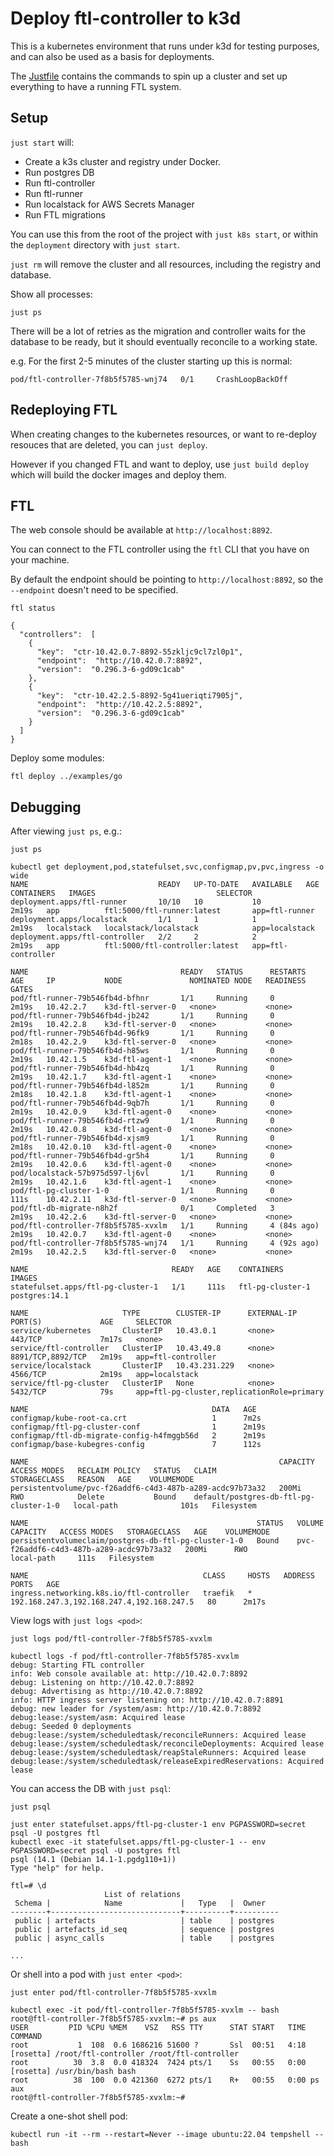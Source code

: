 # Deploy ftl-controller to k3d

This is a kubernetes environment that runs under k3d for testing purposes, and can also be used as a basis for deployments.

The [Justfile](Justfile) contains the commands to spin up a cluster and set up everything to have a running FTL system.

## Setup

`just start` will:

- Create a k3s cluster and registry under Docker.
- Run postgres DB
- Run ftl-controller
- Run ftl-runner
- Run localstack for AWS Secrets Manager
- Run FTL migrations

You can use this from the root of the project with `just k8s start`, or within the `deployment` directory with `just start`.

`just rm` will remove the cluster and all resources, including the registry and database.

Show all processes:

`just ps`

There will be a lot of retries as the migration and controller waits
for the database to be ready, but it should eventually reconcile to a working state.

e.g. For the first 2-5 minutes of the cluster starting up this is normal:

```
pod/ftl-controller-7f8b5f5785-wnj74   0/1     CrashLoopBackOff
```

## Redeploying FTL

When creating changes to the kubernetes resources, or want to re-deploy resouces that are deleted, you can `just deploy`.

However if you changed FTL and want to deploy, use `just build deploy` which will build the docker images and deploy them.

## FTL

The web console should be available at `http://localhost:8892`.

You can connect to the FTL controller using the `ftl` CLI that you have on your machine.

By default the endpoint should be pointing to `http://localhost:8892`, so the `--endpoint` doesn't need to be specified.

```
ftl status

{
  "controllers":  [
    {
      "key":  "ctr-10.42.0.7-8892-55zkljc9cl7zl0p1",
      "endpoint":  "http://10.42.0.7:8892",
      "version":  "0.296.3-6-gd09c1cab"
    },
    {
      "key":  "ctr-10.42.2.5-8892-5g41ueriqti7905j",
      "endpoint":  "http://10.42.2.5:8892",
      "version":  "0.296.3-6-gd09c1cab"
    }
  ]
}
```

Deploy some modules:

```
ftl deploy ../examples/go
```

## Debugging

After viewing `just ps`, e.g.:

```
just ps

kubectl get deployment,pod,statefulset,svc,configmap,pv,pvc,ingress -o wide
NAME                             READY   UP-TO-DATE   AVAILABLE   AGE     CONTAINERS   IMAGES                           SELECTOR
deployment.apps/ftl-runner       10/10   10           10          2m19s   app          ftl:5000/ftl-runner:latest       app=ftl-runner
deployment.apps/localstack       1/1     1            1           2m19s   localstack   localstack/localstack            app=localstack
deployment.apps/ftl-controller   2/2     2            2           2m19s   app          ftl:5000/ftl-controller:latest   app=ftl-controller

NAME                                  READY   STATUS      RESTARTS      AGE     IP           NODE               NOMINATED NODE   READINESS GATES
pod/ftl-runner-79b546fb4d-bfhnr       1/1     Running     0             2m19s   10.42.2.7    k3d-ftl-server-0   <none>           <none>
pod/ftl-runner-79b546fb4d-jb242       1/1     Running     0             2m19s   10.42.2.8    k3d-ftl-server-0   <none>           <none>
pod/ftl-runner-79b546fb4d-96fk9       1/1     Running     0             2m18s   10.42.2.9    k3d-ftl-server-0   <none>           <none>
pod/ftl-runner-79b546fb4d-h85ws       1/1     Running     0             2m19s   10.42.1.5    k3d-ftl-agent-1    <none>           <none>
pod/ftl-runner-79b546fb4d-hb4zq       1/1     Running     0             2m19s   10.42.1.7    k3d-ftl-agent-1    <none>           <none>
pod/ftl-runner-79b546fb4d-l852m       1/1     Running     0             2m18s   10.42.1.8    k3d-ftl-agent-1    <none>           <none>
pod/ftl-runner-79b546fb4d-9qb7h       1/1     Running     0             2m19s   10.42.0.9    k3d-ftl-agent-0    <none>           <none>
pod/ftl-runner-79b546fb4d-rtzw9       1/1     Running     0             2m19s   10.42.0.8    k3d-ftl-agent-0    <none>           <none>
pod/ftl-runner-79b546fb4d-xjsm9       1/1     Running     0             2m18s   10.42.0.10   k3d-ftl-agent-0    <none>           <none>
pod/ftl-runner-79b546fb4d-gr5h4       1/1     Running     0             2m19s   10.42.0.6    k3d-ftl-agent-0    <none>           <none>
pod/localstack-57b975d597-lj6vl       1/1     Running     0             2m19s   10.42.1.6    k3d-ftl-agent-1    <none>           <none>
pod/ftl-pg-cluster-1-0                1/1     Running     0             111s    10.42.2.11   k3d-ftl-server-0   <none>           <none>
pod/ftl-db-migrate-n8h2f              0/1     Completed   3             2m19s   10.42.2.6    k3d-ftl-server-0   <none>           <none>
pod/ftl-controller-7f8b5f5785-xvxlm   1/1     Running     4 (84s ago)   2m19s   10.42.0.7    k3d-ftl-agent-0    <none>           <none>
pod/ftl-controller-7f8b5f5785-wnj74   1/1     Running     4 (92s ago)   2m19s   10.42.2.5    k3d-ftl-server-0   <none>           <none>

NAME                                READY   AGE    CONTAINERS         IMAGES
statefulset.apps/ftl-pg-cluster-1   1/1     111s   ftl-pg-cluster-1   postgres:14.1

NAME                     TYPE        CLUSTER-IP      EXTERNAL-IP   PORT(S)             AGE     SELECTOR
service/kubernetes       ClusterIP   10.43.0.1       <none>        443/TCP             7m17s   <none>
service/ftl-controller   ClusterIP   10.43.49.8      <none>        8891/TCP,8892/TCP   2m19s   app=ftl-controller
service/localstack       ClusterIP   10.43.231.229   <none>        4566/TCP            2m19s   app=localstack
service/ftl-pg-cluster   ClusterIP   None            <none>        5432/TCP            79s     app=ftl-pg-cluster,replicationRole=primary

NAME                                         DATA   AGE
configmap/kube-root-ca.crt                   1      7m2s
configmap/ftl-pg-cluster-conf                1      2m19s
configmap/ftl-db-migrate-config-h4fmggb56d   2      2m19s
configmap/base-kubegres-config               7      112s

NAME                                                        CAPACITY   ACCESS MODES   RECLAIM POLICY   STATUS   CLAIM                                    STORAGECLASS   REASON   AGE    VOLUMEMODE
persistentvolume/pvc-f26addf6-c4d3-487b-a289-acdc97b73a32   200Mi      RWO            Delete           Bound    default/postgres-db-ftl-pg-cluster-1-0   local-path              101s   Filesystem

NAME                                                   STATUS   VOLUME                                     CAPACITY   ACCESS MODES   STORAGECLASS   AGE    VOLUMEMODE
persistentvolumeclaim/postgres-db-ftl-pg-cluster-1-0   Bound    pvc-f26addf6-c4d3-487b-a289-acdc97b73a32   200Mi      RWO            local-path     111s   Filesystem

NAME                                       CLASS     HOSTS   ADDRESS                                     PORTS   AGE
ingress.networking.k8s.io/ftl-controller   traefik   *       192.168.247.3,192.168.247.4,192.168.247.5   80      2m17s
```

View logs with `just logs <pod>`:

```
just logs pod/ftl-controller-7f8b5f5785-xvxlm

kubectl logs -f pod/ftl-controller-7f8b5f5785-xvxlm
debug: Starting FTL controller
info: Web console available at: http://10.42.0.7:8892
debug: Listening on http://10.42.0.7:8892
debug: Advertising as http://10.42.0.7:8892
info: HTTP ingress server listening on: http://10.42.0.7:8891
debug: new leader for /system/asm: http://10.42.0.7:8892
debug:lease:/system/asm: Acquired lease
debug: Seeded 0 deployments
debug:lease:/system/scheduledtask/reconcileRunners: Acquired lease
debug:lease:/system/scheduledtask/reconcileDeployments: Acquired lease
debug:lease:/system/scheduledtask/reapStaleRunners: Acquired lease
debug:lease:/system/scheduledtask/releaseExpiredReservations: Acquired lease
```

You can access the DB with `just psql`:

```
just psql

just enter statefulset.apps/ftl-pg-cluster-1 env PGPASSWORD=secret psql -U postgres ftl
kubectl exec -it statefulset.apps/ftl-pg-cluster-1 -- env PGPASSWORD=secret psql -U postgres ftl
psql (14.1 (Debian 14.1-1.pgdg110+1))
Type "help" for help.

ftl=# \d
                     List of relations
 Schema |            Name             |   Type   |  Owner
--------+-----------------------------+----------+----------
 public | artefacts                   | table    | postgres
 public | artefacts_id_seq            | sequence | postgres
 public | async_calls                 | table    | postgres

...
```

Or shell into a pod with `just enter <pod>`:

```
just enter pod/ftl-controller-7f8b5f5785-xvxlm

kubectl exec -it pod/ftl-controller-7f8b5f5785-xvxlm -- bash
root@ftl-controller-7f8b5f5785-xvxlm:~# ps aux
USER         PID %CPU %MEM    VSZ   RSS TTY      STAT START   TIME COMMAND
root           1  108  0.6 1686216 51600 ?       Ssl  00:51   4:18 [rosetta] /root/ftl-controller /root/ftl-controller
root          30  3.8  0.0 418324  7424 pts/1    Ss   00:55   0:00 [rosetta] /usr/bin/bash bash
root          38  100  0.0 421360  6272 pts/1    R+   00:55   0:00 ps aux
root@ftl-controller-7f8b5f5785-xvxlm:~#
```

Create a one-shot shell pod:

```
kubectl run -it --rm --restart=Never --image ubuntu:22.04 tempshell -- bash
```
